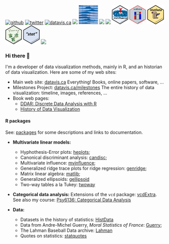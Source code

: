 
<!-- icons -->
<!--
[<img src='https://cdn.jsdelivr.net/npm/simple-icons@3.0.1/icons/github.svg' alt='github' height='30'>](https://github.com/friendly)
[<img src='https://cdn.jsdelivr.net/npm/simple-icons@3.0.1/icons/twitter.svg' alt='twitter' height='30'>](https://twitter.com/datavisFriendly)
[<img src='https://cdn.jsdelivr.net/npm/simple-icons@3.0.1/icons/stackoverflow.svg' alt='stackoverflow' height='30'>](https://stackoverflow.com/users/user101089)
[<img src='https://cdn.jsdelivr.net/npm/simple-icons@3.0.1/icons/icloud.svg' alt='website' height='30'>](https://www.datavis.ca) 
[<img src='https://raw.githubusercontent.com/friendly/6135/master/images/icons/psy6135-icon.png' alt='Psyc6135' height='30'>](https://friendly.github.io/6135/)
[<img src='https://raw.githubusercontent.com/friendly/HistDataVis/main/images/favicon_io/android-chrome-192x192.png' alt='HistDataVis' height='30'>](https://friendly.github.io/HistDataVis/)
<br />
-->
<!-- [<img src='https://simpleicons.vercel.app/stackoverflow/F47F24' alt='stackoverflow' height="60">](https://stackoverflow.com/users/user101089) -->

<!-- using https://simpleicons.now.sh/:name/:color -->
[<img src='https://simpleicons.vercel.app/github/4183C4' alt='github' height="60">](https://github.com/friendly)
[<img src='https://simpleicons.vercel.app/twitter/00acee' alt='twitter' height="60">](https://twitter.com/datavisFriendly)
[<img src='https://www.datavis.ca/favicon.ico' alt='datavis.ca' height="60">](https://www.datavis.ca)
[<img src='https://raw.githubusercontent.com/friendly/6135/master/images/icons/psy6135-icon.png' height="60">](https://friendly.github.io/6135/)
[<img src='https://raw.githubusercontent.com/friendly/HistDataVis/main/images/favicon_io/android-chrome-192x192.png' height="60">](https://friendly.github.io/HistDataVis/)
[<img src='https://raw.githubusercontent.com/friendly/heplots/master/man/figures/logo.png' height="60">](https://github.com/friendly/heplots)
[<img src='https://raw.githubusercontent.com/friendly/candisc/master/candisc-logo.png' height="60">](https://github.com/friendly/candisc)
[<img src='https://raw.githubusercontent.com/friendly/mvinfluence/master/man/figures/logo.png' height="60">](https://github.com/friendly/mvinfluence)
[<img src='https://raw.githubusercontent.com/friendly/vcdExtra/master/man/figures/logo.png' height="60">](https://github.com/friendly/vcdextra)
[<img src='https://raw.githubusercontent.com/friendly/HistData/master/man/figures/HistData-logo.png' height="60">](https://github.com/friendly/HistData)
[<img src='https://raw.githubusercontent.com/friendly/Guerry/master/man/figures/Guerry-logo.png' height="60">](https://github.com/friendly/Guerry)
[<img src='https://raw.githubusercontent.com/friendly/statquotes/master/man/figures/statquotes-logo.png' height="60">](https://github.com/friendly/statquotes)
[<img src='https://raw.githubusercontent.com/cdalzell/Lahman/master/man/figures/Lahman_hex.png' height="60">](https://github.com/cdalzell/Lahman)





### Hi there 👋

<!--
**friendly/friendly** is a ✨ _special_ ✨ repository because its `README.md` (this file) appears on your GitHub profile.

Here are some ideas to get you started:

- 🔭 I’m currently working on ...
- 🌱 I’m currently learning ...
- 👯 I’m looking to collaborate on ...
- 🤔 I’m looking for help with ...
- 💬 Ask me about ...
- 📫 How to reach me: ...
- 😄 Pronouns: ...
- ⚡ Fun fact: ...
-->
I'm a developer of data visualization methods, mainly in R, and an historian of data visualization. Here are some of my web sites:

- Main web site: [datavis.ca](https://www.datavis.ca) Everything! Books, online papers, software, ...
- Milestones Project: [datavis.ca/milestones](https://www.datavis.ca/milestones) The entire history of data visualization: timeline, images, references, ...
- Book web pages: 
  + [DDAR: Discrete Data Analysis with R](http://ddar.datavis.ca/)
  + [History of Data Visualization](https://friendly.github.io/HistDataVis/)

#### R packages
See: [packages](packages.md) for some descriptions and links to documentation.

- **Multivariate linear models:** 
  + Hyphothesis-Error plots: [heplots](https://github.com/friendly/heplots); 
  + Canonical discriminant analysis: [candisc](https://github.com/friendly/candisc); 
  + Multivariate influence: [mvinfluence](https://github.com/friendly/mvinfluence);
  + Generalized ridge trace plots for ridge regression: [genridge](mvinfluence);
  + Matrix linear algebra: [matlib](https://github.com/friendly/matlib);
  + Generalized ellipsoids: [gellipsoid](https://github.com/friendly/gellipsoid)
  + Two-way tables a la Tukey: [twoway](https://github.com/friendly/twoway)

- **Categorical data analysis:** Extensions of the `vcd` package: [vcdExtra](https://github.com/friendly/heplots). See also my course: [Psy6136: Categorical Data Analysis](https://friendly.github.io/psy6136/)

- **Data:** 
  + Datasets in the history of statistics: [HistData](https://github.com/friendly/HistData)
  + Data from Andre-Michel Guerry, _Moral Statistics of France_: [Guerry](https://github.com/friendly/Guerry);
  + The Lahman Baseball Data archive: [Lahman](https://github.com/cdalzell/Lahman)
  + Quotes on statistics: [statquotes](https://github.com/friendly/statquotes)

